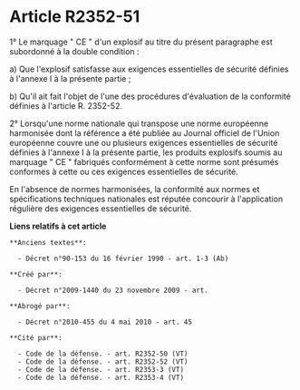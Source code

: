 # Article R2352-51

1° Le marquage " CE " d'un explosif au titre du présent paragraphe est subordonné à la double condition : 

a) Que l'explosif satisfasse aux exigences essentielles de sécurité définies à l'annexe I à la présente partie ; 

b) Qu'il ait fait l'objet de l'une des procédures d'évaluation de la conformité définies à l'article R. 2352-52. 

2° Lorsqu'une norme nationale qui transpose une norme européenne harmonisée dont la référence a été publiée au Journal
officiel de l'Union européenne couvre une ou plusieurs exigences essentielles de sécurité définies à l'annexe I à la présente
partie, les produits explosifs soumis au marquage " CE " fabriqués conformément à cette norme sont présumés conformes à cette
ou ces exigences essentielles de sécurité. 

En l'absence de normes harmonisées, la conformité aux normes et spécifications techniques nationales est réputée concourir à
l'application régulière des exigences essentielles de sécurité.

**Liens relatifs à cet article**

	**Anciens textes**:

	  - Décret n°90-153 du 16 février 1990 - art. 1-3 (Ab)

	**Créé par**:

	  - Décret n°2009-1440 du 23 novembre 2009 - art.

	**Abrogé par**:

	  - Décret n°2010-455 du 4 mai 2010 - art. 45

	**Cité par**:

	  - Code de la défense. - art. R2352-50 (VT)
	  - Code de la défense. - art. R2352-52 (VT)
	  - Code de la défense. - art. R2353-3 (VT)
	  - Code de la défense. - art. R2353-4 (VT)

